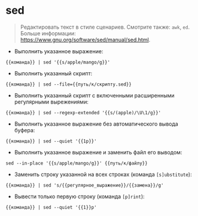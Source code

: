 # sed

> Редактировать текст в стиле сценариев.
> Смотрите также: `awk`, `ed`.
> Больше информации: <https://www.gnu.org/software/sed/manual/sed.html>.

- Выполнить указанное выражение:

`{{команда}} | sed '{{s/apple/mango/g}}'`

- Выполнить указанный скрипт:

`{{команда}} | sed --file={{путь/к/скрипту.sed}}`

- Выполнить указанный скрипт с включенными расширенными регулярными вырежениями:

`{{команда}} | sed --regexp-extended '{{s/(apple)/\U\1/g}}'`

- Выполнить указанное выражение без автоматического вывода буфера:

`{{команда}} | sed --quiet '{{1p}}'`

- Выполнить указанное выражение и заменить файл его выводом:

`sed --in-place '{{s/apple/mango/g}}' {{путь/к/файлу}}`

- Заменить строку указанной на всех строках (команда `[s]ubstitute`):

`{{команда}} | sed 's/{{регулярное_выражение}}/{{замена}}/g'`

- Вывести только первую строку (команда `[p]rint`):

`{{команда}} | sed --quiet '{{1}}p'`
